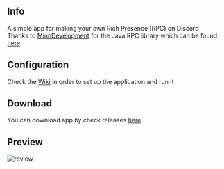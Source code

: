 ## Info 
A simple app for making your own Rich Presence (RPC) on Discord<br>
Thanks to [MinnDevelopment](https://github.com/MinnDevelopment) for the Java RPC library which can be found [here](https://github.com/MinnDevelopment/java-discord-rpc/)

## Configuration
Check the [Wiki](https://github.com/Bumbleboss/Custom-RPC-Java/wiki/Using-the-Application) in order to set up the application and run it

## Download 
You can download app by check releases [here](https://github.com/Bumbleboss/custom-rpc-java/releases) 

## Preview
![review](https://i.imgur.com/OVYEE5h.png)